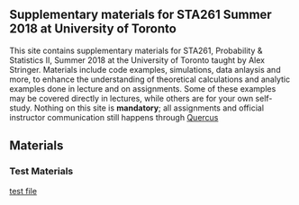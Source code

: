 ## Supplementary materials for STA261 Summer 2018 at University of Toronto

This site contains supplementary materials for STA261, Probability & Statistics II, Summer 2018 at the University of Toronto taught by Alex Stringer. Materials include code examples, simulations, data anlaysis and more, to enhance the understanding of theoretical calculations and analytic examples done in lecture and on assignments. Some of these examples may be covered directly in lectures, while others are for your own self-study. Nothing on this site is **mandatory**; all assignments and official instructor communication still happens through [Quercus](http://q.utoronto.ca)

## Materials

### Test Materials

[test file](test.html)
